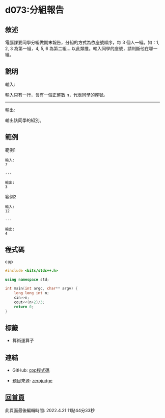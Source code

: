 # d073:分組報告

## 敘述

電腦課要同學分組做期末報告，分組的方式為依座號順序，每 3 個人一組。如：1, 2, 3 為第一組，4, 5, 6 為第二組….以此類推。輸入同學的座號，請判斷他在哪一組。


## 說明

輸入:

輸入只有一行，含有一個正整數 n，代表同學的座號。

---

輸出:

輸出該同學的組別。

## 範例
範例1

```
輸入:
7

---

輸出:
3

```
範例2

```
輸入:
12

---

輸出:
4

```

## 程式碼
cpp

```cpp
#include <bits/stdc++.h>

using namespace std;

int main(int argc, char** argv) {
	long long int n;
	cin>>n;
	cout<<(n+2)/3;
	return 0;
}


```

## 標籤
- 算術運算子


## 連結
- GitHub: [cpp程式碼](https://github.com/henryleecode23/solve_record/blob/main/zerojudge/d073/main.cpp)


- 題目來源: [zerojudge](https://zerojudge.tw/ShowProblem?problemid=d073)

## [回首頁](https://henryleecode23.github.io/solve_record/)

此頁面最後編輯時間: 2022.4.21 11點44分33秒
